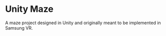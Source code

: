 # Unity Maze

A maze project designed in Unity and originally meant to be implemented in Samsung VR.
